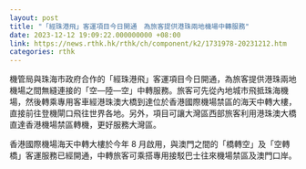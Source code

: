 ```yaml
---
layout: post
title: "「經珠港飛」客運項目今日開通　為旅客提供港珠兩地機場中轉服務"
date: 2023-12-12 19:09:22.000000000 +08:00
link: https://news.rthk.hk/rthk/ch/component/k2/1731978-20231212.htm
categories: rthk
---
```


機管局與珠海市政府合作的「經珠港飛」客運項目今日開通，為旅客提供港珠兩地機場之間無縫連接的「空—陸—空」中轉服務。旅客可先從內地城市飛抵珠海機場，然後轉乘專用客車經港珠澳大橋到達位於香港國際機場禁區的海天中轉大樓，直接前往登機閘口飛往世界各地。另外，項目可讓大灣區西部旅客利用港珠澳大橋直達香港機場禁區轉機，更好服務大灣區。

香港國際機場海天中轉大樓於今年 8 月啟用，與澳門之間的「橋轉空」及「空轉橋」客運服務已經開通，中轉旅客可乘搭專用接駁巴士往來機場禁區及澳門口岸。
